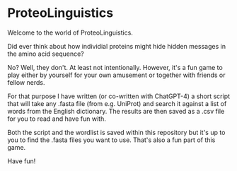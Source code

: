 # ProteoLinguistics
Welcome to the world of ProteoLinguistics. 

Did ever think about how individial proteins might hide hidden messages in the amino acid sequence?

No? Well, they don't. At least not intentionally. However, it's a fun game to play either by yourself for your own amusement or together with friends or fellow nerds.

For that purpose I have written (or co-written with ChatGPT-4) a short script that will take any .fasta file (from e.g. UniProt) and search it against a 
list of words from the English dictionary. The results are then saved as a .csv file for you to read and have fun with. 

Both the script and the wordlist is saved within this repository but it's up to you to find the .fasta files you want to use. That's also a fun part of this game. 

Have fun!
